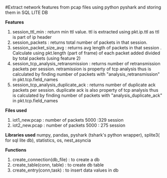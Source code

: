 #Extract network features from pcap files using python pyshark and storing them in SQL LITE DB



**Features**
1) session_ttl_min : return min ttl value. ttl is extracted using pkt.ip.ttl as ttl is part of ip header
2) session_packets : returns total number of packets in that session.
3) session_packet_size_avg : returns avg length of packets in that session . Calculate using pkt.length (part of frame) of each packet added divided by total packets (using feature 2)
4) session_tcp_analysis_retransmission : returns number of retransmission packets per session. retramission is property of tcp analysis thus is calculated by finding number of packets with "analysis_retransmission" in pkt.tcp.field_names
5) session_tcp_analysis_duplicate_ack  : returns number of duplicate ack packets per session. duplicate ack is also property of tcp analysis thus is calculated by finding number of packets with "analysis_duplicate_ack" in pkt.tcp.field_names


**Files used**
1) iot1_new.pcap : number of packets 5000 :329 session
2) iot2_new.pcap : number of packets 5000 : 275 session

**Libraries used** 
numpy, pandas, pyshark (tshark's python wrapper), splite3( for sql lite db), statistics, os, nest_asyncia 

**Functions**
1) create_connection(db_file) : to create a db
2) create_table(conn, table) : to create db table
3) create_entry(conn,task) : to insert data values in db



